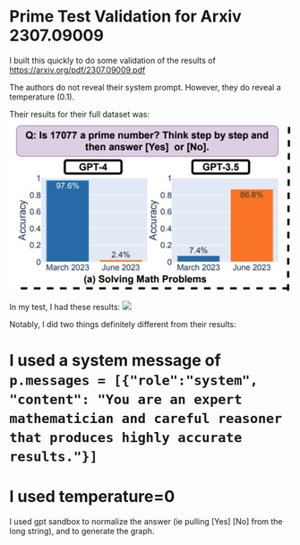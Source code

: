 # Prime Test Validation for Arxiv 2307.09009

I built this quickly to do some validation of the results of https://arxiv.org/pdf/2307.09009.pdf

The authors do not reveal their system prompt. However, they do reveal a temperature (0.1). 

Their results for their full dataset was: ![](prime-results-2307-09009.png)

In my test, I had these results: ![](results.png)

Notably, I did two things definitely different from their results:

# I used a system message of `p.messages = [{"role":"system", "content": "You are an expert mathematician and careful reasoner that produces highly accurate results."}]`
# I used temperature=0

I used gpt sandbox to normalize the answer (ie pulling [Yes] [No] from the long string), and to generate the graph.


